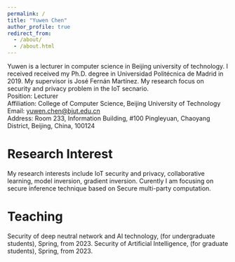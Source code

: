 ```yaml
---
permalink: /
title: "Yuwen Chen"
author_profile: true
redirect_from: 
  - /about/
  - /about.html
---
```


Yuwen is a lecturer in computer science in Beijing university of technology. I received received my Ph.D. degree in Universidad Politécnica de Madrid in 2019. My supervisor is José Fernán Martínez. My research focus on security and privacy problem in the IoT secnario. <br/>
Position: Lecturer <br/>
Affiliation: College of Computer Science, Beijing University of Technology<br/>
Email:       yuwen.chen@bjut.edu.cn<br/>
Address:   Room 233, Information Building, #100 Pingleyuan, Chaoyang District, Beijing, China, 100124<br/>

Research Interest
======
My research interests include IoT security and privacy, collaborative learning, model inversion, gradient inversion. Curently I am focusing on secure inference technique based on Secure multi-party computation. 

Teaching
======
Security of deep neutral network and AI technology, (for undergraduate students), Spring, from 2023.
Security of Artificial Intelligence, (for graduate students), Spring, from 2023.
